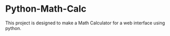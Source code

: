 # Python-Math-Calc
This project is designed to make a Math Calculator for a web interface using python. 
